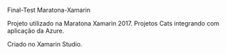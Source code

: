 Final-Test Maratona-Xamarin

Projeto utilizado na Maratona Xamarin 2017.
Projetos Cats integrando com aplicação da Azure.

Criado no Xamarin Studio.
